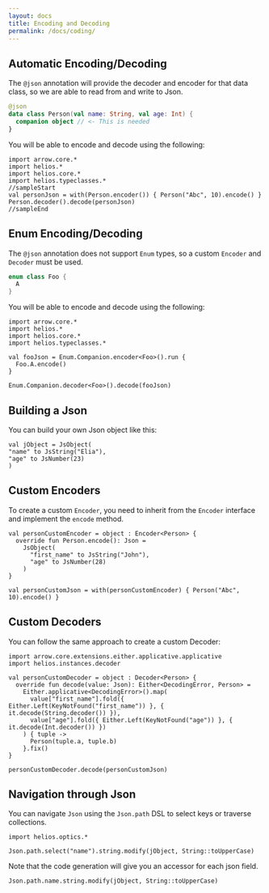 ```yaml
---
layout: docs
title: Encoding and Decoding
permalink: /docs/coding/
---
```


## Automatic Encoding/Decoding

The `@json` annotation will provide the decoder and encoder for that data class,
so we are able to read from and write to Json.

```kotlin
@json
data class Person(val name: String, val age: Int) {
  companion object // <- This is needed
}
```

You will be able to encode and decode using the following:

```kotlin:ank
import arrow.core.*
import helios.*
import helios.core.*
import helios.typeclasses.*
//sampleStart
val personJson = with(Person.encoder()) { Person("Abc", 10).encode() }
Person.decoder().decode(personJson)
//sampleEnd
```

## Enum Encoding/Decoding

The `@json` annotation does not support `Enum` types, so a custom `Encoder` and `Decoder` must be used.

```kotlin
enum class Foo {
  A
}
```

You will be able to encode and decode using the following:

```kotlin:ank
import arrow.core.*
import helios.*
import helios.core.*
import helios.typeclasses.*

val fooJson = Enum.Companion.encoder<Foo>().run {
  Foo.A.encode()
}

Enum.Companion.decoder<Foo>().decode(fooJson)
```

## Building a Json

You can build your own Json object like this:

```kotlin:ank:silent
val jObject = JsObject(
"name" to JsString("Elia"),
"age" to JsNumber(23)
)
```

## Custom Encoders

To create a custom `Encoder`, you need to inherit from the `Encoder` interface and implement the `encode` method.

```kotlin:ank
val personCustomEncoder = object : Encoder<Person> {
  override fun Person.encode(): Json =
    JsObject(
      "first_name" to JsString("John"),
      "age" to JsNumber(28)
    )
}

val personCustomJson = with(personCustomEncoder) { Person("Abc", 10).encode() }
```


## Custom Decoders

You can follow the same approach to create a custom Decoder:

```kotlin:ank
import arrow.core.extensions.either.applicative.applicative
import helios.instances.decoder

val personCustomDecoder = object : Decoder<Person> {
  override fun decode(value: Json): Either<DecodingError, Person> =
    Either.applicative<DecodingError>().map(
      value["first_name"].fold({ Either.Left(KeyNotFound("first_name")) }, { it.decode(String.decoder()) }),
      value["age"].fold({ Either.Left(KeyNotFound("age")) }, { it.decode(Int.decoder()) })
    ) { tuple ->
      Person(tuple.a, tuple.b)
    }.fix()
}

personCustomDecoder.decode(personCustomJson)
```

## Navigation through Json

You can navigate `Json` using the `Json.path` DSL to select keys or traverse collections.

```kotlin:ank
import helios.optics.*

Json.path.select("name").string.modify(jObject, String::toUpperCase)
```

Note that the code generation will give you an accessor for each json field.

```kotlin:ank
Json.path.name.string.modify(jObject, String::toUpperCase)
```

